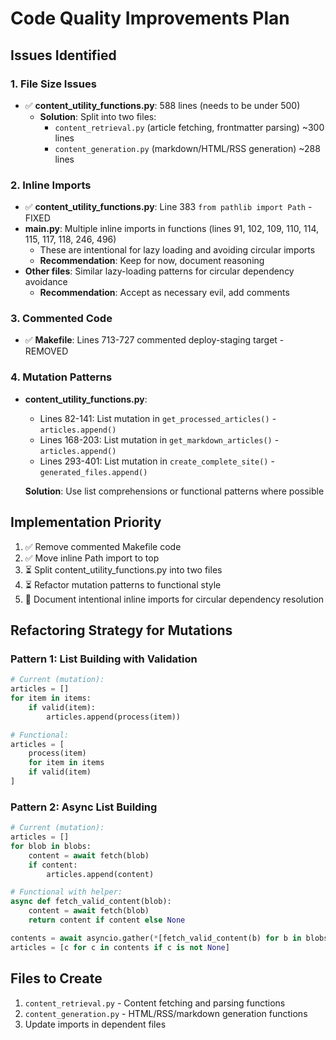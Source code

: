# Code Quality Improvements Plan

## Issues Identified

### 1. File Size Issues
- ✅ **content_utility_functions.py**: 588 lines (needs to be under 500)
  - **Solution**: Split into two files:
    - `content_retrieval.py` (article fetching, frontmatter parsing) ~300 lines
    - `content_generation.py` (markdown/HTML/RSS generation) ~288 lines

### 2. Inline Imports
- ✅ **content_utility_functions.py**: Line 383 `from pathlib import Path` - FIXED
- **main.py**: Multiple inline imports in functions (lines 91, 102, 109, 110, 114, 115, 117, 118, 246, 496)
  - These are intentional for lazy loading and avoiding circular imports
  - **Recommendation**: Keep for now, document reasoning
- **Other files**: Similar lazy-loading patterns for circular dependency avoidance
  - **Recommendation**: Accept as necessary evil, add comments

### 3. Commented Code
- ✅ **Makefile**: Lines 713-727 commented deploy-staging target - REMOVED

### 4. Mutation Patterns
- **content_utility_functions.py**: 
  - Lines 82-141: List mutation in `get_processed_articles()` - `articles.append()`
  - Lines 168-203: List mutation in `get_markdown_articles()` - `articles.append()`
  - Lines 293-401: List mutation in `create_complete_site()` - `generated_files.append()`
  
  **Solution**: Use list comprehensions or functional patterns where possible

## Implementation Priority

1. ✅ Remove commented Makefile code
2. ✅ Move inline Path import to top
3. ⏳ Split content_utility_functions.py into two files
4. ⏳ Refactor mutation patterns to functional style
5. 📝 Document intentional inline imports for circular dependency resolution

## Refactoring Strategy for Mutations

### Pattern 1: List Building with Validation
```python
# Current (mutation):
articles = []
for item in items:
    if valid(item):
        articles.append(process(item))

# Functional:
articles = [
    process(item)
    for item in items
    if valid(item)
]
```

### Pattern 2: Async List Building
```python
# Current (mutation):
articles = []
for blob in blobs:
    content = await fetch(blob)
    if content:
        articles.append(content)

# Functional with helper:
async def fetch_valid_content(blob):
    content = await fetch(blob)
    return content if content else None

contents = await asyncio.gather(*[fetch_valid_content(b) for b in blobs])
articles = [c for c in contents if c is not None]
```

## Files to Create

1. `content_retrieval.py` - Content fetching and parsing functions
2. `content_generation.py` - HTML/RSS/markdown generation functions
3. Update imports in dependent files
